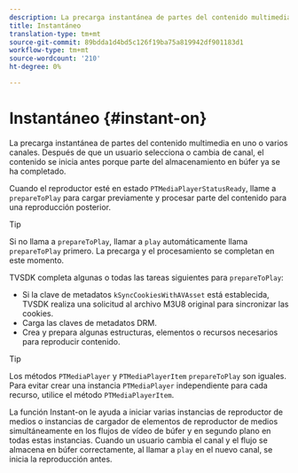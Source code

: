```yaml
---
description: La precarga instantánea de partes del contenido multimedia en uno o varios canales. Después de que un usuario selecciona o cambia de canal, el contenido se inicia antes porque parte del almacenamiento en búfer ya se ha completado.
title: Instantáneo
translation-type: tm+mt
source-git-commit: 89bdda1d4bd5c126f19ba75a819942df901183d1
workflow-type: tm+mt
source-wordcount: '210'
ht-degree: 0%

---
```



# Instantáneo {#instant-on}

La precarga instantánea de partes del contenido multimedia en uno o varios canales. Después de que un usuario selecciona o cambia de canal, el contenido se inicia antes porque parte del almacenamiento en búfer ya se ha completado.

Cuando el reproductor esté en estado `PTMediaPlayerStatusReady`, llame a `prepareToPlay` para cargar previamente y procesar parte del contenido para una reproducción posterior.

>[!TIP]
>
>Si no llama a `prepareToPlay`, llamar a `play` automáticamente llama `prepareToPlay` primero. La precarga y el procesamiento se completan en este momento.

TVSDK completa algunas o todas las tareas siguientes para `prepareToPlay`:

* Si la clave de metadatos `kSyncCookiesWithAVAsset` está establecida, TVSDK realiza una solicitud al archivo M3U8 original para sincronizar las cookies.
* Carga las claves de metadatos DRM.
* Crea y prepara algunas estructuras, elementos o recursos necesarios para reproducir contenido.

>[!TIP]
>
>Los métodos `PTMediaPlayer` y `PTMediaPlayerItem` `prepareToPlay` son iguales. Para evitar crear una instancia `PTMediaPlayer` independiente para cada recurso, utilice el método `PTMediaPlayerItem`.

La función Instant-on le ayuda a iniciar varias instancias de reproductor de medios o instancias de cargador de elementos de reproductor de medios simultáneamente en los flujos de vídeo de búfer y en segundo plano en todas estas instancias. Cuando un usuario cambia el canal y el flujo se almacena en búfer correctamente, al llamar a `play` en el nuevo canal, se inicia la reproducción antes.